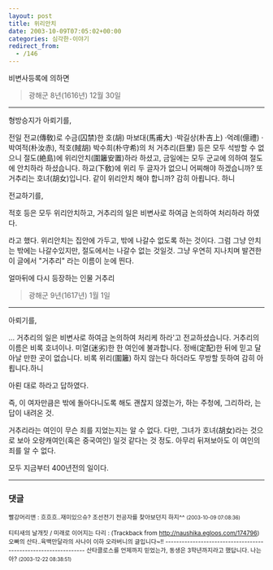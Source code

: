```yaml
---
layout: post
title: 위리안치
date: 2003-10-09T07:05:02+00:00
categories: 심각한-이야기
redirect_from:
  - /146
---
```


비변사등록에 의하면

> 광해군 8년(1616년) 12월 30일

---

형방승지가 아뢰기를,

전일 전교(傳敎)로 수금(囚禁)한 호(胡) 마보대(馬甫大) ·박길상(朴吉上) ·억례(億禮) ·박여적(朴汝赤), 적호(賊胡) 박수희(朴守希)의 처 거추리(巨里) 등은 모두 석방할 수 없으니 절도(絶島)에 위리안치(圍籬安置)하라 하셨고, 금일에는 모두 군교에 의하여 절도에 안치하라 하셨습니다. 하교(下敎)에 위리 두 글자가 없으니 어찌해야 하겠습니까? 또 거추리는 호녀(胡女)입니다. 같이 위리안치 해야 합니까? 감히 아룁니다. 하니

전교하기를,

적호 등은 모두 위리안치하고, 거추리의 일은 비변사로 하여금 논의하여 처리하라 하였다.

라고 했다. 위리안치는 집안에 가두고, 밖에 나갈수 없도록 하는 것이다. 그럼 그냥 안치는 밖에는 나갈수있지만, 절도에서는 나갈수 없는 것일것. 그냥 우연히 지나치며 발견한 이 글에서 "거추리" 라는 이름이 눈에 띈다.

얼마뒤에 다시 등장하는 인물 거추리

> 광해군 9년(1617년) 1월 1일

---

아뢰기를,

... 거추리의 일은 비변사로 하여금 논의하여 처리케 하라'고 전교하셨습니다. 거추리의 이름은 비록 호녀이나. 미열(迷劣)한 한 여인에 불과합니다. 정배(定配)한 뒤에 믿고 달아날 만한 곳이 없습니다. 비록 위리(圍籬) 하지 않는다 하더라도 무방할 듯하여 감히 아룁니다.하니

아뢴 대로 하라고 답하였다.

즉, 이 여자만큼은 밖에 돌아다니도록 해도 괜찮지 않겠는가, 하는 주청에, 그리하라, 는 답이 내려온 것.

거추리라는 여인이 무슨 죄를 지었는지는 알 수 없다. 다만, 그녀가 호녀(胡女)라는 것으로 보아 오랑캐여인(혹은 중국여인) 일것 같다는 것 정도. 아무리 뒤져보아도 이 여인의 죄를 알 수 없다.

모두 지금부터 400년전의 일이다.

* * *

### 댓글



<!--- cmt:310 --->
<!--- mail: --->
<!--- parent:0 --->

<small class=comment>빨강머리앤 : 흐흐흐..재미있으슈?  조선전기 전공자를 찾아보던지 하지^^ <small>(2003-10-09 07:08:36)</small></small>


<!--- cmt:311 --->
<!--- mail: --->
<!--- parent:0 --->

<small class=comment>티티새의 날개짓 / 미래로 이어지는 다리 : <!-- ping:311 ---> (Trackback from <a href='http://naushika.egloos.com/174796'>http://naushika.egloos.com/174796</a>) 오빠의 산타..육백만달라의 사나이 이하 오라버니의 글입니다~!! ---------------------------------------------------------------- 산타클로스를 언제까지 믿었는가, 동생은 3학년까지라고 했답니다. 나는 아? <small>(2003-12-22 08:38:51)</small></small>

